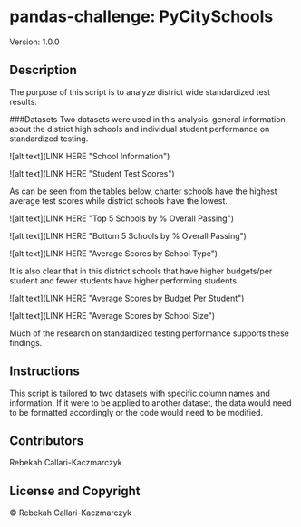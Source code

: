 pandas-challenge: PyCitySchools
======================================================
Version: 1.0.0

Description
---------------
The purpose of this script is to analyze district wide standardized test results. 

###Datasets
Two datasets were used in this analysis: general information about the district high schools and individual student performance on standardized testing.

![alt text](LINK HERE "School Information")

![alt text](LINK HERE "Student Test Scores")

As can be seen from the tables below, charter schools have the highest average test scores while district schools have the lowest.

![alt text](LINK HERE "Top 5 Schools by % Overall Passing")

![alt text](LINK HERE "Bottom 5 Schools by % Overall Passing")

![alt text](LINK HERE "Average Scores by School Type")

It is also clear that in this district schools that have higher budgets/per student and fewer students have higher performing students. 

![alt text](LINK HERE "Average Scores by Budget Per Student")

![alt text](LINK HERE "Average Scores by School Size")

Much of the research on standardized testing performance supports these findings. 

Instructions
----------------
This script is tailored to two datasets with specific column names and information. If it were to be applied to another dataset, the data would need to be formatted accordingly or the code would need to be modified.

Contributors
----------------
Rebekah Callari-Kaczmarczyk

License and Copyright
--------------------------
&copy; Rebekah Callari-Kaczmarczyk